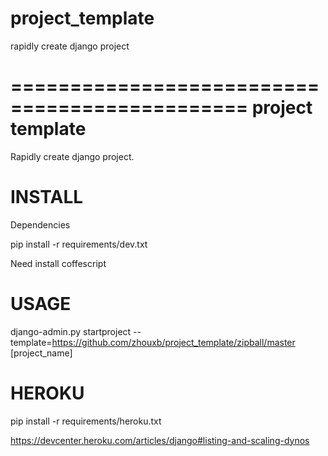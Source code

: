 project_template
================

rapidly create django project

==============================================
project template
==============================================

Rapidly create django project.


INSTALL
============

Dependencies

pip install -r requirements/dev.txt

Need install coffescript

USAGE
============

django-admin.py startproject --template=https://github.com/zhouxb/project_template/zipball/master [project_name]


HEROKU
============

pip install -r requirements/heroku.txt

https://devcenter.heroku.com/articles/django#listing-and-scaling-dynos

